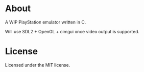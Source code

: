 # About
A WIP PlayStation emulator written in C.

Will use SDL2 + OpenGL + cimgui once video output is supported.

# License
Licensed under the MIT license.